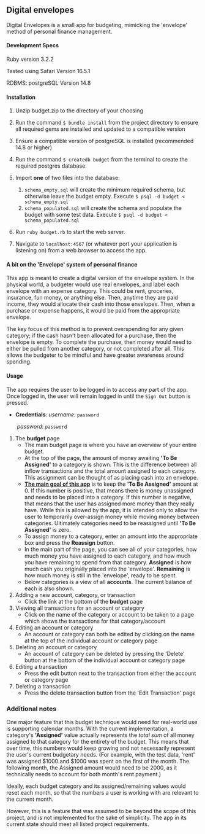 ## Digital envelopes

Digital Envelopes is a small app for budgeting, mimicking the 'envelope' method of personal finance management.

#### Development Specs

Ruby version 3.2.2

Tested using Safari Version 16.5.1

RDBMS: postgreSQL Version 14.8

#### Installation

1. Unzip budget.zip to the directory of your choosing
2. Run the command `$ bundle install` from the project directory to ensure all required gems are installed and updated to a compatible version
3. Ensure a compatible version of postgreSQL is installed (recommended 14.8 or higher)
4. Run the command `$ createdb budget` from the terminal to create the required postgres database.
5. Import **one** of two files into the database:
   1. `schema_empty.sql` will create the minimum required schema, but otherwise leave the budget empty. Execute `$ psql -d budget < schema_empty.sql`
   2.  `schema_populated.sql` will create the schema and populate the budget with some test data. Execute `$ psql -d budget < schema_populated.sql`

6. Run `ruby budget.rb` to start the web server.
7. Navigate to `localhost:4567` (or whatever port your application is listening on) from a web browser to access the app.

#### A bit on the 'Envelope' system of personal finance

This app is meant to create a digital version of the envelope system. In the physical world, a budgeter would use real envelopes, and label each envelope with an expense category. This could be rent, groceries, insurance, fun money, or anything else. Then, anytime they are paid income, they would allocate their cash into those envelopes. Then, when a purchase or expense happens, it would be paid from the appropriate envelope.

The key focus of this method is to prevent overspending for any given category; if the cash hasn't been allocated for a purchase, then the envelope is empty. To complete the purchase, then money would need to either be pulled from another category, or not completed after all. This allows the budgeter to be mindful and have greater awareness around spending.

#### Usage

The app requires the user to be logged in to access any part of the app. Once logged in, the user will remain logged in until the `Sign Out` button is pressed.

- **Credentials**: *username*: `password` 

  ​        			  *password*: `password`

1. The **budget** page
   - The main budget page is where you have an overview of your entire budget. 
   - At the top of the page, the amount of money awaiting **'To Be Assigned'** to a category is shown. This is the difference between all inflow transactions and the total amount assigned to each category. This assignment can be thought of as placing cash into an envelope.
   - **<u>The main goal of this app</u>** is to keep the **'To Be Assigned'** amount at 0. If this number is positive, that means there is money unassigned and needs to be placed into a category. If this number is negative, that means that the user has assigned more money than they really have. While this is allowed by the app, it is intended only to allow the user to temporarily over-assign money while moving money between categories. Ultimately categories need to be reassigned until **'To Be Assigned'** is zero.
   - To assign money to a category, enter an amount into the appropriate box and press the **Reassign** button.
   - In the main part of the page, you can see all of your categories, how much money you have assigned to each category, and how much you have remaining to spend from that category. **Assigned** is how much cash you originally placed into the 'envelope'. **Remaining** is how much money is still in the 'envelope', ready to be spent.
   - Below categories is a view of all **accounts**. The current balance of each is also shown.
2. Adding a new account, category, or transaction
   - Click the link at the bottom of the **budget** page
3. Viewing all transactions for an account or category
   - Click on the name of the category or account to be taken to a page which shows the transactions for that category/account
4. Editing an account or category
   - An account or category can both be edited by clicking on the name at the top of the individual account or category page
5. Deleting an account or category
   - An account of category can be deleted by pressing the 'Delete' button at the bottom of the individual account or category page
6. Editing a transaction
   - Press the edit button next to the transaction from either the account or category page
7. Deleting a transaction
   - Press the delete transaction button from the 'Edit Transaction' page

### Additional notes

One major feature that this budget technique would need for real-world use is supporting calendar months. With the current implementation, a category's **'Assigned'** value actually represents the *total sum* of all money assigned to that category for the entirety of the budget. This means that over time, this numbers would keep growing and not necessarily represent the user's current budgetary needs. (For example, with the test data, 'rent' was assigned $1000 and $1000 was spent on the first of the month. The following month, the Assigned amount would need to be 2000, as it technically needs to account for both month's rent payment.)

Ideally, each budget category and its assigned/remaining values would reset each month, so that the numbers a user is working with are relevant to the current month.

However, this is a feature that was assumed to be beyond the scope of this project, and is not implemented for the sake of simplicity. The app in its current state should meet all listed project requirements.